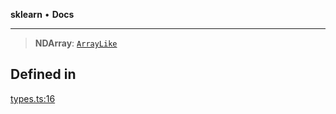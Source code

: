 **sklearn** • **Docs**

***

> **NDArray**: [`ArrayLike`](ArrayLike.md)

## Defined in

[types.ts:16](https://github.com/transitive-bullshit/scikit-learn-ts/blob/ac44cfe4514273f037328d5b7cee92242da76b0c/packages/sklearn/src/types.ts#L16)
